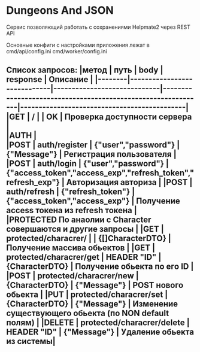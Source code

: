 # Dungeons And JSON

Сервис позволяющий работать с сохранениями Helpmate2 через REST API

Основные конфиги с настройками приложения лежат в
cmd/api/config.ini
cmd/worker/config.ini


Список запросов: 
  |метод   |  путь                       |  body                       |  response                                                    |     Описание   				    |
  |--------|-----------------------------|-----------------------------|--------------------------------------------------------------|---------------------------------------------|
  |GET     |  /                          |                             | OK                                                           |   Проверка доступности сервера		    |				
  |AUTH       					    |								
  |POST    |  auth/register              | {"user","password"}         | {"Message"}                                                  |   Регистрация пользователя		    |						
  |POST    |  auth/login                 |  {"user","password"}        | {"access_token","access_exp","refresh_token","refresh_exp"}  |   Авторизация авториза			    |
  |POST    |  auth/refresh               |  {"refresh_token"}          |  {"access_token","access_exp"}                               |   Получение access токена из refresh токена |     
  |PROTECTED	 По анаолии с Character совершаются и другие запросы			 					    |
  |GET     |  protected/characrer/       |                             |  {[]CharacterDTO}					      |  Получение массива обьектов		    |
  |GET     |  protected/characrer/get    |   HEADER "ID"               |  {CharacterDTO}			 		      |  Получение обьекта по его ID	    |
  |POST    |  protected/characrer/new    |   {CharacterDTO}            |  {"Message"}			      			      |  POST нового обьекта			    |
  |PUT     |  protected/characrer/set    |   {CharacterDTO}            |  {"Message"}						      |  Изменение существующего обьекта (по NON default полям)						    | 
  |DELETE  |  protected/characrer/delete |   HEADER "ID"               |  {"Message"}						      |  Удаление обьекта из системы|
  -----------------------------------------------------------------------------------------------------------------------------------------------------------------------------------
